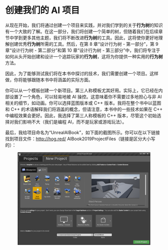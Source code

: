 # 创建我们的 AI 项目

从现在开始，我们将通过创建一个项目来实践，并对我们学到的关于**行为树**的知识有一个大致的了解。在这一部分，我们将创建一个简单的树，但随着我们在后续章节中学到更多其他主题，我们将不断改进**行为树**的工具。因此，这将使你更好地理解创建优秀**行为树**所需的工具。然后，在第 8 章“设计行为树 - 第一部分”，第 9 章“设计行为树 - 第二部分”和第 10 章“设计行为树 - 第三部分”中，我们将专注于如何从头开始创建和设计一个追踪玩家的**行为树**，这将为你提供一种实用的**行为树**方法。&#x20;

因此，为了能够测试我们将在本书中探讨的技术，我们需要创建一个项目。这样做，你将能够跟随本书中将涵盖的实际方面。&#x20;

你可以从一个模板创建一个新项目。第三人称模板尤其好用。实际上，它已经在内部设置了一个角色，可以轻易地被 AI 操控。这意味着你不需要过多地担心与非 AI 相关的细节，如动画。你可以选择蓝图版本或 C++ 版本。我将在整个书中以蓝图和 C++ 的术语解释我们将涵盖的概念，但请注意，本书中的一些技术如果在 C++ 中编程效果会更好。因此，我选择了第三人称模板的 C++ 版本，尽管这个初始选择对我们影响不大（我们是编程 AI，而不是玩家或游戏玩法）。

最后，我给项目命名为“UnrealAIBook”，如下面的截图所示。你可以在以下链接找到项目文件：http://hog.red/ AIBook2019ProjectFiles（链接是区分大小写的）：

<figure><img src="../../../.gitbook/assets/image (27).png" alt=""><figcaption></figcaption></figure>

